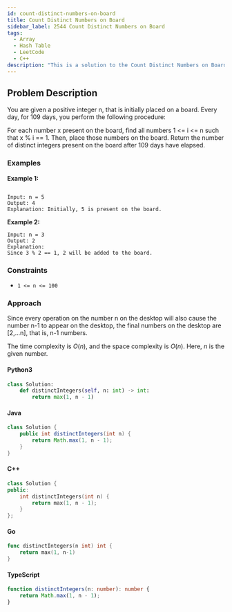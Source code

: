 ```yaml
---
id: count-distinct-numbers-on-board
title: Count Distinct Numbers on Board
sidebar_label: 2544 Count Distinct Numbers on Board
tags:
  - Array
  - Hash Table
  - LeetCode
  - C++
description: "This is a solution to the Count Distinct Numbers on Board problem on LeetCode."
---
```


## Problem Description

You are given a positive integer n, that is initially placed on a board. Every day, for 109 days, you perform the following procedure:

For each number x present on the board, find all numbers 1 <= i <= n such that x % i == 1.
Then, place those numbers on the board.
Return the number of distinct integers present on the board after 109 days have elapsed.

### Examples

**Example 1:**

```

Input: n = 5
Output: 4
Explanation: Initially, 5 is present on the board. 

```

**Example 2:**

```
Input: n = 3
Output: 2
Explanation: 
Since 3 % 2 == 1, 2 will be added to the board. 
```


### Constraints

- `1 <= n <= 100`
 

### Approach 

Since every operation on the number n on the desktop will also cause the number n-1 to appear on the desktop, the final numbers on the desktop are [2,...n], that is, n-1 numbers.

The time complexity is $O(n)$, and the space complexity is $O(n)$. Here, $n$ is the given number.

#### Python3

```python
class Solution:
    def distinctIntegers(self, n: int) -> int:
        return max(1, n - 1)
```

#### Java

```java
class Solution {
    public int distinctIntegers(int n) {
        return Math.max(1, n - 1);
    }
}
```

#### C++

```cpp
class Solution {
public:
    int distinctIntegers(int n) {
        return max(1, n - 1);
    }
};
```

#### Go

```go
func distinctIntegers(n int) int {
	return max(1, n-1)
}
```

#### TypeScript

```ts
function distinctIntegers(n: number): number {
    return Math.max(1, n - 1);
}
```
